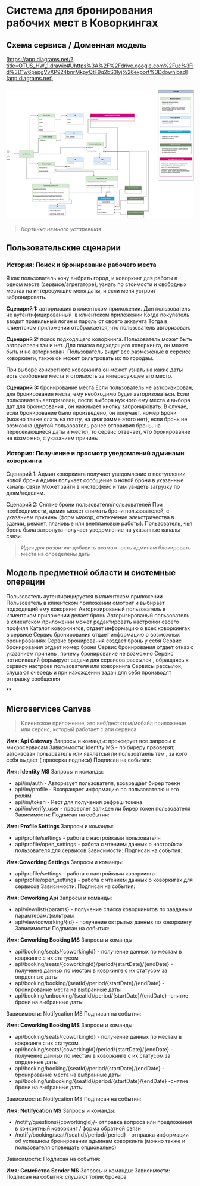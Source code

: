 # Система для бронирования рабочих мест в Коворкингах

## Схема сервиса / Доменная модель

[https://app.diagrams.net/?title=OTUS_HW_1.drawio#Uhttps%3A%2F%2Fdrive.google.com%2Fuc%3Fid%3D1w6pepgVvXP924bnrMkpyQtF9q2bS3lyj%26export%3Ddownload](app.diagrams.net)

### ![image](https://raw.githubusercontent.com/local-cat/otus-ms-arch-2024-homework/main/OTUS_HW_1.drawio.png)

> *Картинка немного устаревшая*

## Пользовательские сценарии

### История: Поиск и бронирование рабочего места

Я как пользователь хочу выбрать город, и коворкинг для работы в одном месте (сервисе/агрегаторе), узнать по стоимости и свободных местах на интересующие меня даты, и если меня устроит забронировать.


**Сценарий 1:** авторизация в клиентском приложении.
Дан пользователь не аутентифицированный  в клиентском приложении
Когда покупатель вводит правильный логин и пароль от своего аккаунта
Тогда в клиентском приложении отображается, что пользователь авторизован.

**Сценарий 2:** поиск подходящего коворкинга.
Пользователь может быть авторизован так и нет.
Для поиска подходящего коворкинга, он может быть и не авторизован.
Пользователь видит все размеженые в серсисе коворкинги, также он может фильтровать их по городам.

При выборе конкретного коворкинга он может узнать на какие даты есть свободные места и стоимость за интересующее его место.

**Сценарий 3:**  бронирование места
Если пользователь не авторизирован, для бронирования места, ему необходимо будет авторизоваться.
Если пользователь авторизован, после выбора нужного ему места и выбора дат для бронирования , он нажимает кнопку забронировать.
В случае, если бронирование было произведено, он получает, номер Брони (можно также слать на почту, на диаграмме этого нет), если бронь не возможна (другой пользователь ранее отпраивил бронь, на пересекающиеся даты и место), то сервис отвечает, что бронирование не возможно, с указанием причины.


### История: Получение и просмотр уведомлений админами коворкинга

Сценарий 1: Админ коворкинга получает уведомление о поступлении новой брони
Админ получает сообщение о новой брони в указанные каналы связи
Может зайти в инстерфейс и там увидеть загрузку по дням/неделям.

Сценарий 2: Снятие брони пользователя/пользователей
При необходимости, админ может снимать брони пользователей, с указанием причины (форм мажор, отключение элекстричества в здании, ремонт, плановые или внеплановые работы).
Пользователь, чья бронь была затронута получает уведомление на указанные каналы связи.

> *Идея для развития:* добавить возможность админам блокировать места на определены даты


## Модель предметной области и системные операции

Пользователь аутентифицируется в клиентском приложении
Пользователь в клиентском приложении смотрит и выбирает подходящий ему коворкинг
Авторизированый пользователь в клиентском приложении  делает бронь
Авторизированый пользователь в клиентском приложении  может редактировать настройки своего профиля
Каталог коворкингов, отдает информацию о всех коворкингах в сервисе
Сервис бронирования отдает информацию о возможных бронированиях
Сервис бронирования создает бронь у себя
Сервис бронирования отдает номер брони
Сервис бронирования отдает отказ с указанием причины, почему бронирование не возможно
Сервис нотификаций формирует задачи для сервисов рассылок , обращаясь к сервиcу настроек пользователя или коворкинга
Сервисы рассылок, слушают очередь и при нахождении задач для себя производят отправку сообщения


**

## Microservices Canvas

> Клиентское приложение, это веб/дестктом/мобайл приложение или серсис, который работает с апи сервиса


**Имя: Api Gateway**
Запросы и команды: проксирует все запросы к микросервисам
Зависимости: Identity MS - по биреру првоверят, автоизован пользователь или явялетсья ли пользовтаель тем , за кого себя выдает ( првоерка подписи)
Подписан на события:

**Имя: Identity MS**
Запросы и команды: 
* api/im/auth - Авторизует пользователя, возвращает бирер тоекн
* api/im/profile - Возвращает информацию по пользователю и его ролям
* api/im/token - Рест для получения рефреш токена
* api/im/verify_user - првоеряет валиден ли бирер токен пользователя
Зависимости: 
Подписан на события:

**Имя: Profile Settings**
Запросы и команды: 
* api/profile/settings - работа с настройками пользователя
* api/profile/open_settings - работа с чтением данных о настройках пользователя для сервисов
Зависимости: 
Подписан на события:

**Имя:Coworking Settings**
Запросы и команды: 
* api/profile/settings - работа с настройками коворкинга
* api/profile/open_settings - работа с чтением данных о коворкигах  для сервисов
Зависимости: 
Подписан на события:

**Имя: Coworking Api**
Запросы и команды: 
* api/view/list/{params} - получение списка коворкинкгов по зааданым парамтерам/фильтрам
* api/view/coworking/{id} - получение октрытых данных по коворкингу
Зависимости: 
Подписан на события:

**Имя: Coworking Booking MS**
Запросы и команды: 
* api/booking/seats/{coworkingId} - получение данных по местам в ковркинге с их статусом
* api/booking/seats/{coworkingId}/period/{startDate}/{endDate} - получение данных по местам в ковркинге с их статусом за опрденные даты
* api/booking/booking/{seatId}/period/{startDate}/{endDate} - бронирование места на выбранные даты
* api/booking/unbooking/{seatId}/period/{startDate}/{endDate} -снятие брони на выбранные даты

Зависимости: Notifycation MS
Подписан на события:

**Имя: Coworking Booking MS**
Запросы и команды: 
* api/booking/seats/{coworkingId} - получение данных по местам в ковркинге с их статусом
* api/booking/seats/{coworkingId}/period/{startDate}/{endDate} - получение данных по местам в коворкинге с их статусом за опрденные даты
* api/booking/booking/{seatId}/period/{startDate}/{endDate} - бронирование места на выбранные даты
* api/booking/unbooking/{seatId}/period/{startDate}/{endDate} -снятие брони на выбранные даты

Зависимости: Notifycation MS
Подписан на события:


**Имя: Notifycation MS**
Запросы и команды: 
* /notify/questions/{coworkingId}/-  отправка вопроса или предложения в конкретный коворкинг / форма обратной связи
* /notify/booking/seat/{seatId}/period/{period} -  отправка информации об успешном бронировании админам коворкинга (можно также и пользователя оповещать опционально)

Зависимости: 
Подписан на события:

**Имя: Семейство Sender MS**
Запросы и команды: 
Зависимости: 
Подписан на события: слушают топик брокера
